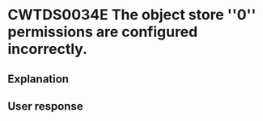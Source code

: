 # CWTDS0034E The object store ''0'' permissions are configured incorrectly.

## Explanation

## User response